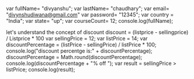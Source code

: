 var fullName= "divyanshu";
var lastName= "chaudhary";
var email= "divynshudiwana@gmail.com"
var password= "12345";
var country = "India";
var state= "up";
var courseCount= 12;
 console.log(fullName);



let's understand the concept of discount
discount = (listprice - sellingprice) / Listprice * 100 
 var sellingPrice = 12;
 var listPrice = 14;
 var discountPercentage = (listPrice - sellingPrice) / listPrice * 100;
 console.log("discount percentge is:" + discountPercentage);
 discountPercentage = Math.round(discountPercentage);
 console.log(discountPercentage + "% off ");
 var result = sellingPrice > listPrice;
 console.log(result);
